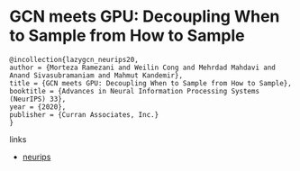 # GCN meets GPU: Decoupling When to Sample from How to Sample

```
@incollection{lazygcn_neurips20,
author = {Morteza Ramezani and Weilin Cong and Mehrdad Mahdavi and Anand Sivasubramaniam and Mahmut Kandemir},
title = {GCN meets GPU: Decoupling When to Sample from How to Sample},
booktitle = {Advances in Neural Information Processing Systems (NeurIPS) 33},
year = {2020},
publisher = {Curran Associates, Inc.}
}
```

links
- [neurips](https://nips.cc/Conferences/2020/ScheduleMultitrack?event=17507)
